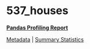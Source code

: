 # 537_houses

[**Pandas Profiling Report**](../docs_sources/profile/537_houses.html)

[Metadata](metadata.yaml) | [Summary Statistics](summary_stats.csv)

